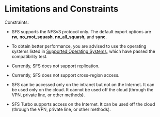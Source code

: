 # Limitations and Constraints<a name="sfs_01_0011"></a>

Constraints:

-   SFS supports the NFSv3 protocol only. The default export options are  **rw**,  **no\_root\_squash**,  **no\_all\_squash**, and  **sync**.
-   To obtain better performance, you are advised to use the operating systems listed in  [Supported Operating Systems](supported-operating-systems.md), which have passed the compatibility test.
-   Currently, SFS does not support replication.
-   Currently, SFS does not support cross-region access.

-   SFS can be accessed only on the intranet but not on the Internet. It can be used only on the cloud. It cannot be used off the cloud \(through the VPN, private line, or other methods\).

-   SFS Turbo supports access on the Internet. It can be used off the cloud \(through the VPN, private line, or other methods\).

